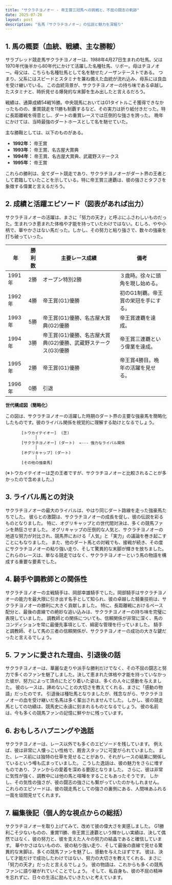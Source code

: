 ```yaml
---
title: "サクラチヨノオー - 帝王賞三冠馬への挑戦と、不屈の闘志の軌跡"
date: 2025-07-28
layout: post
description: "名馬『サクラチヨノオー』の伝説と魅力を深堀り"
---
```


## 1. 馬の概要（血統、戦績、主な勝鞍）

サラブレッド競走馬サクラチヨノオーは、1988年4月27日生まれの牡馬。父は1970年代後半から80年代にかけて活躍した名種牡馬、リボー。母はチヨノオー。母父は、こちらも名種牡馬として名を馳せたノーザンテーストである。  つまり、父系にはスピードとスタミナを兼ね備えた血統が流れ込み、母系には良血を受け継いでいる。  この血統背景が、サクラチヨノオーの持ち味である卓越したスタミナと、時折見せる爆発的な末脚を生み出したと言えるだろう。

戦績は、通算成績54戦16勝。中央競馬においてはG1タイトルこそ獲得できなかったものの、重賞競走を11勝も制覇するなど、その実力は折り紙付きだった。特に長距離戦を得意とし、ダートの重賞レースでは圧倒的な強さを誇った。  晩年にかけては、当時最強のダートホースとして名を馳せていた。

主な勝鞍としては、以下のものがある。

* **1992年：**  帝王賞
* **1993年：**  帝王賞、名古屋大賞典
* **1994年：**  帝王賞、名古屋大賞典、武蔵野ステークス
* **1995年：**  帝王賞

これらの勝利は、全てダート競走であり、サクラチヨノオーがダート界の王者として君臨していたことを示している。特に帝王賞三連覇は、彼の強さとタフさを象徴する偉業と言えるだろう。


## 2. 成績と活躍エピソード（図表があれば出力）

サクラチヨノオーの活躍は、まさに「努力の天才」と呼ぶにふさわしいものだった。生まれつき恵まれた体格や才能を持っていたわけではない。むしろ、やや小柄で、華やかさはない馬だった。しかし、その努力と粘り強さで、数々の強豪を打ち破っていった。

| 年 | 勝利数 | 主要レース成績 | 備考 |
|---|---|---|---|
| 1991年 | 2勝 |  オープン特別2勝 | ３歳時。徐々に頭角を現し始める。 |
| 1992年 | 4勝 | 帝王賞(G1)優勝 | 初のG1制覇。帝王賞の栄冠を手にする。 |
| 1993年 | 5勝 | 帝王賞(G1)優勝、名古屋大賞典(G2)優勝 | 帝王賞連覇を達成。 |
| 1994年 | 3勝 | 帝王賞(G1)優勝、名古屋大賞典(G2)優勝、武蔵野ステークス(G3)優勝 | 帝王賞三連覇という偉業を達成。 |
| 1995年 | 2勝 | 帝王賞(G1)優勝 | 帝王賞4勝目。晩年の活躍を見せる。 |
| 1996年 | 0勝 |  引退 |  |


**世代構成図（簡略化）**

この図は、サクラチヨノオーの活躍した時期のダート界の主要な強豪馬を簡略化したものです。彼のライバル関係を視覚的に理解する助けとなるでしょう。

```
       [トウカイテイオー]  (芝)
             │
       [サクラチヨノオー] (ダート)  ←--- 強力なライバル関係
             │
       [オグリキャップ] (ダート)
             │
       [その他の強豪馬]
```

(※トウカイテイオーは芝の王者ですが、サクラチヨノオーと比較されることが多かったので含めました。)


## 3. ライバル馬との対決

サクラチヨノオーの最大のライバルは、やはり同じダート路線を走った強豪馬たちでした。  彼らとの激闘は、サクラチヨノオーの成長を促し、彼の伝説を彩るものとなりました。  特に、オグリキャップとの世代間対決は、多くの競馬ファンを熱狂させました。  オグリキャップの圧倒的な人気と、サクラチヨノオーの地道な努力が対比され、競馬界における「人気」と「実力」の議論を巻き起こすことにもなりました。  また、他のダート馬との対戦でも、接戦が続き、その度にサクラチヨノオーの粘り強い走り、そして驚異的な末脚が輝きを放ちました。  これらのレースは、単なる競走ではなく、サクラチヨノオーという馬の物語を構成する重要な要素でした。


## 4. 騎手や調教師との関係性

サクラチヨノオーの主戦騎手は、岡部幸雄騎手でした。岡部騎手はサクラチヨノオーの能力を最大限に引き出す名手として知られ、彼の卓越した騎乗技術は、サクラチヨノオーの勝利に大きく貢献しました。  特に、長距離戦におけるペース配分と、最後の直線での絶妙な追い込みは、サクラチヨノオーの持ち味を完璧に表現していました。  調教師との関係についても、信頼関係が非常に深く、馬のコンディションを常に最優先事項として、綿密な管理を行っていました。  騎手と調教師、そして馬の三者の信頼関係が、サクラチヨノオーの成功の大きな鍵だったと言えるでしょう。


## 5. ファンに愛された理由、引退後の話

サクラチヨノオーは、華麗な走りや派手な勝利だけでなく、その不屈の闘志と努力で多くのファンを魅了しました。決して恵まれた体格や才能を持っていなかった彼が、努力によって頂点にたどり着いた姿は、多くの人々に感動を与えました。  彼のレースは、諦めないことの大切さを教えてくれる、まさに「感動の物語」だったのです。  引退後は種牡馬となりましたが、残念ながら、サクラチヨノオーの血を受け継いだ名馬は多く輩出されませんでした。  しかし、彼の競走馬としての功績は、競馬史に永遠に刻まれるものとなるでしょう。  彼の名前は、今も多くの競馬ファンの記憶に鮮やかに残っています。


## 6. おもしろハプニングや逸話

サクラチヨノオーは、レース以外でも多くのエピソードを残しています。  例えば、彼は非常に人懐っこい性格で、厩舎スタッフに可愛がられていました。  また、レース前には独特の仕草を見せることがあり、それがレースの結果に関係しているという噂も広まっていました。  こうした逸話は、彼の魅力をさらに増すものであり、ファンからの愛着を深める要因となりました。  さらに、彼は非常に気性が強く、調教中には他の馬と喧嘩をすることもあったそうです。  しかし、その気性の強さが、彼の闘志の強さにも繋がっていたのかもしれません。  これらのエピソードは、彼の競走馬としての強さの裏側にある、人間味あふれる一面を垣間見せてくれます。


## 7. 編集後記（個人的な視点からの総括）

サクラチヨノオーを取り上げてみて、改めて彼の偉大さを実感しました。  G1勝利こそ少ないものの、重賞11勝、帝王賞三連覇という輝かしい実績は、決して偶然ではなく、彼の努力と、彼を支えた人々の努力の結晶であると確信しています。  華やかさはないものの、彼の粘り強い走り、そして最後の直線で見せる驚異的な末脚は、多くの競馬ファンを魅了し、感動を与えたはずです。  彼は、決して才能だけで成功したわけではない、努力の大切さを教えてくれる、まさに「努力の天才」だったと言えるでしょう。  彼の物語は、これからも多くの競馬ファンに語り継がれていくことでしょう。  そして、私自身も、彼の不屈の精神を忘れずに、日々の生活に励んでいきたいと考えています。
